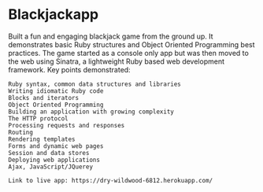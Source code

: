 Blackjackapp
============

Built a fun and engaging blackjack game from the ground up. It demonstrates basic Ruby structures and Object Oriented Programming best practices. The game started as a console only app but was then moved to the web using Sinatra, a lightweight Ruby based web development framework. Key points demonstrated: 


    Ruby syntax, common data structures and libraries
    Writing idiomatic Ruby code
    Blocks and iterators
    Object Oriented Programming
    Building an application with growing complexity
    The HTTP protocol
    Processing requests and responses
    Routing
    Rendering templates
    Forms and dynamic web pages
    Session and data stores
    Deploying web applications
    Ajax, JavaScript/JQuerey
    
    Link to live app: https://dry-wildwood-6812.herokuapp.com/

